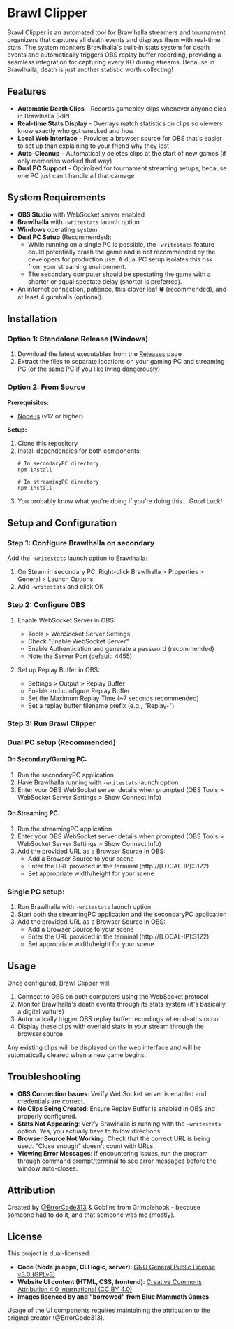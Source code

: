# Brawl Clipper

Brawl Clipper is an automated tool for Brawlhalla streamers and tournament organizers that captures all death events and displays them with real-time stats. The system monitors Brawlhalla's built-in stats system for death events and automatically triggers OBS replay buffer recording, providing a seamless integration for capturing every KO during streams. Because in Brawlhalla, death is just another statistic worth collecting!

## Features

- **Automatic Death Clips** - Records gameplay clips whenever anyone dies in Brawlhalla (RIP)
- **Real-time Stats Display** - Overlays match statistics on clips so viewers know exactly who got wrecked and how
- **Local Web Interface** - Provides a browser source for OBS that's easier to set up than explaining to your friend why they lost
- **Auto-Cleanup** - Automatically deletes clips at the start of new games (if only memories worked that way)
- **Dual PC Support** - Optimized for tournament streaming setups, because one PC just can't handle all that carnage

## System Requirements

- **OBS Studio** with WebSocket server enabled
- **Brawlhalla** with `-writestats` launch option
- **Windows** operating system
- **Dual PC Setup** (Recommended): 
  - While running on a single PC is possible, the `-writestats` feature could potentially crash the game and is not recommended by the developers for production use. A dual PC setup isolates this risk from your streaming environment.
  - The secondary computer should be spectating the game with a shorter or equal spectate delay (shorter is preferred).
- An internet connection, patience, this clover leaf 🍀 (recommended), and at least 4 gumballs (optional). 

## Installation

### Option 1: Standalone Release (Windows)

1. Download the latest executables from the [Releases](https://github.com/ErrorCode313/Brawl-Clipper/releases) page
2. Extract the files to separate locations on your gaming PC and streaming PC (or the same PC if you like living dangerously)

### Option 2: From Source

**Prerequisites:**
- [Node.js](https://nodejs.org/) (v12 or higher)

**Setup:**
1. Clone this repository
2. Install dependencies for both components:
   ```
   # In secondaryPC directory
   npm install
   
   # In streamingPC directory
   npm install
   ```
3. You probably know what you're doing if you're doing this... Good Luck!

## Setup and Configuration

### Step 1: Configure Brawlhalla on secondary

Add the `-writestats` launch option to Brawlhalla:

1. On Steam in secondary PC: Right-click Brawlhalla > Properties > General > Launch Options
2. Add `-writestats` and click OK

### Step 2: Configure OBS

1. Enable WebSocket Server in OBS:
   - Tools > WebSocket Server Settings
   - Check "Enable WebSocket Server"
   - Enable Authentication and generate a password (recommended)
   - Note the Server Port (default: 4455)

2. Set up Replay Buffer in OBS:
   - Settings > Output > Replay Buffer
   - Enable and configure Replay Buffer
   - Set the Maximum Replay Time (~7 seconds recommended)
   - Set a replay buffer filename prefix (e.g., "Replay-")

### Step 3: Run Brawl Clipper

### Dual PC setup (Recommended)
#### On Secondary/Gaming PC:
1. Run the secondaryPC application
2. Have Brawlhalla running with `-writestats` launch option
2. Enter your OBS WebSocket server details when prompted (OBS Tools > WebSocket Server Settings > Show Connect Info)

#### On Streaming PC:
1. Run the streamingPC application
2. Enter your OBS WebSocket server details when prompted (OBS Tools > WebSocket Server Settings > Show Connect Info)
3. Add the provided URL as a Browser Source in OBS:
   - Add a Browser Source to your scene
   - Enter the URL provided in the terminal (http://[LOCAL-IP]:3122)
   - Set appropriate width/height for your scene

### Single PC setup:
1. Run Brawlhalla with `-writestats` launch option
2. Start both the streamingPC application and the secondaryPC application
3. Add the provided URL as a Browser Source in OBS:
   - Add a Browser Source to your scene
   - Enter the URL provided in the terminal (http://[LOCAL-IP]:3122)
   - Set appropriate width/height for your scene

## Usage

Once configured, Brawl Clipper will:

1. Connect to OBS on both computers using the WebSocket protocol
2. Monitor Brawlhalla's death events through its stats system (it's basically a digital vulture)
3. Automatically trigger OBS replay buffer recordings when deaths occur
4. Display these clips with overlaid stats in your stream through the browser source

Any existing clips will be displayed on the web interface and will be automatically cleared when a new game begins.

## Troubleshooting

- **OBS Connection Issues**: Verify WebSocket server is enabled and credentials are correct. 
- **No Clips Being Created**: Ensure Replay Buffer is enabled in OBS and properly configured.
- **Stats Not Appearing**: Verify Brawlhalla is running with the `-writestats` option. Yes, you actually have to follow directions.
- **Browser Source Not Working**: Check that the correct URL is being used. "Close enough" doesn't count with URLs.
- **Viewing Error Messages**: If encountering issues, run the program through command prompt/terminal to see error messages before the window auto-closes. 

## Attribution

Created by [@ErrorCode313](https://x.com/ErrorCode313) & Goblins from Grimblehook - because someone had to do it, and that someone was me (mostly).

## License

This project is dual-licensed:

- **Code (Node.js apps, CLI logic, server)**: [GNU General Public License v3.0 (GPLv3)](LICENSE)
- **Website UI content (HTML, CSS, frontend)**: [Creative Commons Attribution 4.0 International (CC BY 4.0)](LICENSE-CC-BY)
- **Images licenced by and "borrowed" from Blue Mammoth Games**

Usage of the UI components requires maintaining the attribution to the original creator (@ErrorCode313).
